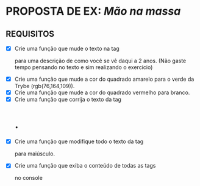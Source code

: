 # PROPOSTA DE EX: *Mão na massa*
## REQUISITOS
 - [x] Crie uma função que mude o texto na tag <p> para uma descrição de como você se vê daqui a 2 anos. (Não gaste tempo pensando no texto e sim realizando o exercício)
- [x] Crie uma função que mude a cor do quadrado amarelo para o verde da Trybe (rgb(76,164,109)).
- [x] Crie uma função que mude a cor do quadrado vermelho para branco.
- [x] Crie uma função que corrija o texto da tag <h1>.
- [x] Crie uma função que modifique todo o texto da tag <p> para maiúsculo.
- [x] Crie uma função que exiba o conteúdo de todas as tags <p> no console